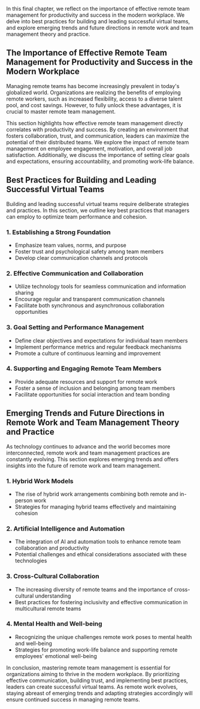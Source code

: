 
In this final chapter, we reflect on the importance of effective remote team management for productivity and success in the modern workplace. We delve into best practices for building and leading successful virtual teams, and explore emerging trends and future directions in remote work and team management theory and practice.

The Importance of Effective Remote Team Management for Productivity and Success in the Modern Workplace
-------------------------------------------------------------------------------------------------------

Managing remote teams has become increasingly prevalent in today's globalized world. Organizations are realizing the benefits of employing remote workers, such as increased flexibility, access to a diverse talent pool, and cost savings. However, to fully unlock these advantages, it is crucial to master remote team management.

This section highlights how effective remote team management directly correlates with productivity and success. By creating an environment that fosters collaboration, trust, and communication, leaders can maximize the potential of their distributed teams. We explore the impact of remote team management on employee engagement, motivation, and overall job satisfaction. Additionally, we discuss the importance of setting clear goals and expectations, ensuring accountability, and promoting work-life balance.

Best Practices for Building and Leading Successful Virtual Teams
----------------------------------------------------------------

Building and leading successful virtual teams require deliberate strategies and practices. In this section, we outline key best practices that managers can employ to optimize team performance and cohesion.

### 1. Establishing a Strong Foundation

* Emphasize team values, norms, and purpose
* Foster trust and psychological safety among team members
* Develop clear communication channels and protocols

### 2. Effective Communication and Collaboration

* Utilize technology tools for seamless communication and information sharing
* Encourage regular and transparent communication channels
* Facilitate both synchronous and asynchronous collaboration opportunities

### 3. Goal Setting and Performance Management

* Define clear objectives and expectations for individual team members
* Implement performance metrics and regular feedback mechanisms
* Promote a culture of continuous learning and improvement

### 4. Supporting and Engaging Remote Team Members

* Provide adequate resources and support for remote work
* Foster a sense of inclusion and belonging among team members
* Facilitate opportunities for social interaction and team bonding

Emerging Trends and Future Directions in Remote Work and Team Management Theory and Practice
--------------------------------------------------------------------------------------------

As technology continues to advance and the world becomes more interconnected, remote work and team management practices are constantly evolving. This section explores emerging trends and offers insights into the future of remote work and team management.

### 1. Hybrid Work Models

* The rise of hybrid work arrangements combining both remote and in-person work
* Strategies for managing hybrid teams effectively and maintaining cohesion

### 2. Artificial Intelligence and Automation

* The integration of AI and automation tools to enhance remote team collaboration and productivity
* Potential challenges and ethical considerations associated with these technologies

### 3. Cross-Cultural Collaboration

* The increasing diversity of remote teams and the importance of cross-cultural understanding
* Best practices for fostering inclusivity and effective communication in multicultural remote teams

### 4. Mental Health and Well-being

* Recognizing the unique challenges remote work poses to mental health and well-being
* Strategies for promoting work-life balance and supporting remote employees' emotional well-being

In conclusion, mastering remote team management is essential for organizations aiming to thrive in the modern workplace. By prioritizing effective communication, building trust, and implementing best practices, leaders can create successful virtual teams. As remote work evolves, staying abreast of emerging trends and adapting strategies accordingly will ensure continued success in managing remote teams.
